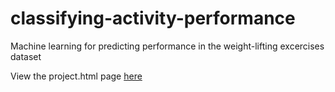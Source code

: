 # classifying-activity-performance
Machine learning for predicting performance in the weight-lifting excercises dataset

View the project.html page [here](https://essoca.github.io/classifying-activity-performance/project.html)

